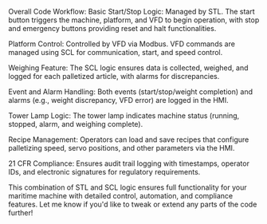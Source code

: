 Overall Code Workflow:
Basic Start/Stop Logic: Managed by STL. The start button triggers the machine, platform, and VFD to begin operation, with stop and emergency buttons providing reset and halt functionalities.

Platform Control: Controlled by VFD via Modbus. VFD commands are managed using SCL for communication, start, and speed control.

Weighing Feature: The SCL logic ensures data is collected, weighed, and logged for each palletized article, with alarms for discrepancies.

Event and Alarm Handling: Both events (start/stop/weight completion) and alarms (e.g., weight discrepancy, VFD error) are logged in the HMI.

Tower Lamp Logic: The tower lamp indicates machine status (running, stopped, alarm, and weighing complete).

Recipe Management: Operators can load and save recipes that configure palletizing speed, servo positions, and other parameters via the HMI.

21 CFR Compliance: Ensures audit trail logging with timestamps, operator IDs, and electronic signatures for regulatory requirements.

This combination of STL and SCL logic ensures full functionality for your maritime machine with detailed control, automation, and compliance features. Let me know if you'd like to tweak or extend any parts of the code further!

